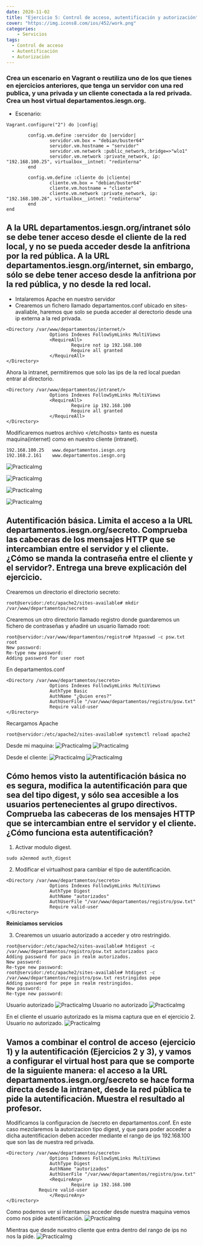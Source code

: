 ```yaml
---
date: 2020-11-02
title: "Ejercicio 5: Control de acceso, autentificación y autorización"
cover: "https://img.icons8.com/ios/452/work.png"
categories: 
    - Servicios
tags:
  - Control de acceso
  - Autentificación
  - Autorización
---
```


### Crea un escenario en Vagrant o reutiliza uno de los que tienes en ejercicios anteriores, que tenga un servidor con una red publica, y una privada y un cliente conectada a la red privada. Crea un host virtual departamentos.iesgn.org.

* Escenario:
```shell
Vagrant.configure("2") do |config|

        config.vm.define :servidor do |servidor|
                servidor.vm.box = "debian/buster64"
                servidor.vm.hostname = "servidor"
                servidor.vm.network :public_network,:bridge=>"wlo1"
                servidor.vm.network :private_network, ip: "192.168.100.25", virtualbox__intnet: "redinterna"
        end

        config.vm.define :cliente do |cliente|
                cliente.vm.box = "debian/buster64"
                cliente.vm.hostname = "cliente"
                cliente.vm.network :private_network, ip: "192.168.100.26", virtualbox__intnet: "redinterna"
        end
end
```

## A la URL departamentos.iesgn.org/intranet sólo se debe tener acceso desde el cliente de la red local, y no se pueda acceder desde la anfitriona por la red pública. A la URL departamentos.iesgn.org/internet, sin embargo, sólo se debe tener acceso desde la anfitriona por la red pública, y no desde la red local.

* Intalaremos Apache en nuestro servidor
* Crearemos un fichero llamado departamentos.conf ubicado en sites-avaliable, haremos que solo se pueda acceder al derectorio desde una ip externa a la red privada.
```shell
<Directory /var/www/departamentos/internet/>
                Options Indexes FollowSymLinks MultiViews
                <RequireAll>
                        Require not ip 192.168.100
                        Require all granted
                </RequireAll>
</Directory>
```
Ahora la intranet, permitiremos que solo las ips de la red local puedan entrar al directorio.
```shell
<Directory /var/www/departamentos/intranet/>
                Options Indexes FollowSymLinks MultiViews
                <RequireAll>
                        Require ip 192.168.100
                        Require all granted
                </RequireAll>
</Directory>
```

Modificaremos nuetros archivo </etc/hosts> tanto es nuesta maquina(internet) como en nuestro cliente (intranet).
```shell
192.168.100.25   www.departamentos.iesgn.org
192.168.2.161    www.departamentos.iesgn.org
```
![PracticaImg](images/servicios/ej5-1.png "Imagen de la practica")

![PracticaImg](images/servicios/ej5-2.png "Imagen de la practica")

![PracticaImg](images/servicios/ej5-3.png "Imagen de la practica")

![PracticaImg](images/servicios/ej5-4.png "Imagen de la practica")

## Autentificación básica. Limita el acceso a la URL departamentos.iesgn.org/secreto. Comprueba las cabeceras de los mensajes HTTP que se intercambian entre el servidor y el cliente. ¿Cómo se manda la contraseña entre el cliente y el servidor?. Entrega una breve explicación del ejercicio.

Crearemos un directorio el directorio secreto:
```shell
root@servidor:/etc/apache2/sites-available# mkdir /var/www/departamentos/secreto
```
Crearemos un otro directorio llamado registro donde guardaremos un fichero de contraseñas y añadiré un usuario llamado root:
```shell
root@servidor:/var/www/departamentos/registro# htpasswd -c psw.txt root
New password: 
Re-type new password: 
Adding password for user root
```

En departamentos.conf
```shell
<Directory /var/www/departamentos/secreto> 
                Options Indexes FollowSymLinks MultiViews
                AuthType Basic
                AuthName "¿Quien eres?"
                AuthUserFile "/var/www/departamentos/registro/psw.txt"
                Require valid-user
</Directory>
```
Recargamos Apache
```shell
root@servidor:/etc/apache2/sites-available# systemctl reload apache2
```
Desde mi maquina:
![PracticaImg](images/servicios/ej5-5.png "Imagen de la practica")
![PracticaImg](images/servicios/ej5-6.png "Imagen de la practica")

Desde el cliente:
![PracticaImg](images/servicios/ej5-7.png "Imagen de la practica")
![PracticaImg](images/servicios/ej5-8.png "Imagen de la practica")

## Cómo hemos visto la autentificación básica no es segura, modifica la autentificación para que sea del tipo digest, y sólo sea accesible a los usuarios pertenecientes al grupo directivos. Comprueba las cabeceras de los mensajes HTTP que se intercambian entre el servidor y el cliente. ¿Cómo funciona esta autentificación?

1. Activar modulo digest.
```shell
sudo a2enmod auth_digest
```
2. Modificar el virtualhost para cambiar el tipo de autentificación.
```shell
<Directory /var/www/departamentos/secreto> 
                Options Indexes FollowSymLinks MultiViews
                AuthType Digest
                AuthName "autorizados"
                AuthUserFile "/var/www/departamentos/registro/psw.txt"
                Require valid-user
</Directory>
```
**Reiniciamos servicios**

3. Crearemos un usuario autorizado a acceder y otro restringido.
```shell
root@servidor:/etc/apache2/sites-available# htdigest -c /var/www/departamentos/registro/psw.txt autorizados paco
Adding password for paco in realm autorizados.
New password: 
Re-type new password:
root@servidor:/etc/apache2/sites-available# htdigest -c /var/www/departamentos/registro/psw.txt restringidos pepe
Adding password for pepe in realm restringidos.
New password: 
Re-type new password: 
```
Usuario autorizado
![PracticaImg](images/servicios/ej5-9.png "Imagen de la practica")
Usuario no autorizado
![PracticaImg](images/servicios/ej5-10.png "Imagen de la practica")

En el cliente el usuario autorizado es la misma captura que en el ejercicio 2.
Usuario no autorizado.
![PracticaImg](images/servicios/ej5-12.png "Imagen de la practica")

## Vamos a combinar el control de acceso (ejercicio 1) y la autentificación (Ejercicios 2 y 3), y vamos a configurar el virtual host para que se comporte de la siguiente manera: el acceso a la URL departamentos.iesgn.org/secreto se hace forma directa desde la intranet, desde la red pública te pide la autentificación. Muestra el resultado al profesor.

Modificamos la configuracion de /secreto en departamentos.conf.
En este caso mezclaremos la autorizacion tipo digest, y que para poder acceder a dicha autentificacion deben acceder mediante el rango de ips 192.168.100 que son las de nuestra red privada.
```shell
<Directory /var/www/departamentos/secreto>
                Options Indexes FollowSymLinks MultiViews
                AuthType Digest
                AuthName "autorizados"
                AuthUserFile "/var/www/departamentos/registro/psw.txt"
                <RequireAny>
                        Require ip 192.168.100
			Require valid-user
                </RequireAny>
</Directory>
```
Como podemos ver si intentamos acceder desde nuestra maquina vemos como nos pide autentificación.
![PracticaImg](images/servicios/ej5-13.png "Imagen de la practica")

Mientras que desde nuestro cliente que entra dentro del rango de ips no nos la pide.
![PracticaImg](images/servicios/ej5-14.png "Imagen de la practica")
